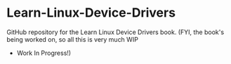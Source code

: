 # Learn-Linux-Device-Drivers
GitHub repository for the Learn Linux Device Drivers book.
(FYI, the book's being worked on, so all this is very much WIP
- Work In Progress!)
